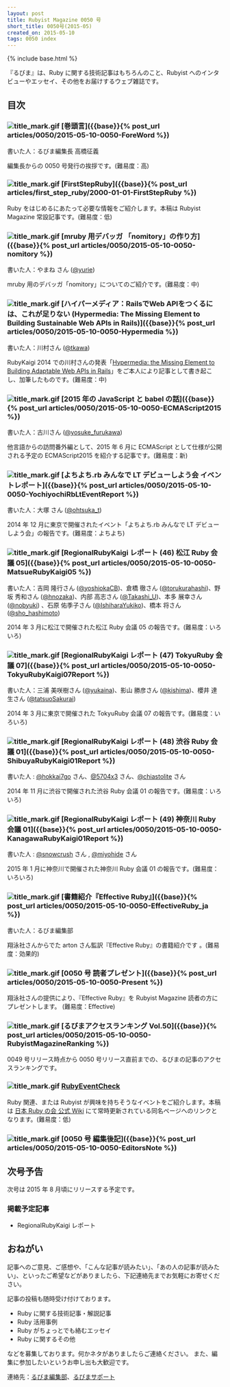 ```yaml
---
layout: post
title: Rubyist Magazine 0050 号
short_title: 0050号(2015-05)
created_on: 2015-05-10
tags: 0050 index
---
```

{% include base.html %}


『るびま』は、Ruby に関する技術記事はもちろんのこと、Rubyist へのインタビューやエッセイ、その他をお届けするウェブ雑誌です。

## 目次

### ![title_mark.gif]({{base}}{{site.baseurl}}/images/title_mark.gif) [巻頭言]({{base}}{% post_url articles/0050/2015-05-10-0050-ForeWord %})

書いた人：るびま編集長 高橋征義

編集長からの 0050 号発行の挨拶です。(難易度：高)

### ![title_mark.gif]({{base}}{{site.baseurl}}/images/title_mark.gif) [FirstStepRuby]({{base}}{% post_url articles/first_step_ruby/2000-01-01-FirstStepRuby %})

Ruby をはじめるにあたって必要な情報をご紹介します。本稿は Rubyist Magazine 常設記事です。(難易度：低)

### ![title_mark.gif]({{base}}{{site.baseurl}}/images/title_mark.gif) [mruby 用デバッガ 「nomitory」の作り方]({{base}}{% post_url articles/0050/2015-05-10-0050-nomitory %})

書いた人：やまね さん ([@yurie](https://github.com/yurie))

mruby 用のデバッガ「nomitory」についてのご紹介です。(難易度：中)

### ![title_mark.gif]({{base}}{{site.baseurl}}/images/title_mark.gif) [ハイパーメディア：RailsでWeb APIをつくるには、これが足りない (Hypermedia: The Missing Element to Building Sustainable Web APIs in Rails)]({{base}}{% post_url articles/0050/2015-05-10-0050-Hypermedia %})

書いた人：川村さん ([@tkawa](https://twitter.com/tkawa))

RubyKaigi 2014 での川村さんの発表「[Hypermedia: the Missing Element to Building Adaptable Web APIs in Rails](http://rubykaigi.org/2014/presentation/S-ToruKawamura)」をご本人により記事として書き起こし、加筆したものです。(難易度：中)

### ![title_mark.gif]({{base}}{{site.baseurl}}/images/title_mark.gif) [2015 年の JavaScript と babel の話]({{base}}{% post_url articles/0050/2015-05-10-0050-ECMAScript2015 %})

書いた人：古川さん ([@yosuke_furukawa](https://twitter.com/yosuke_furukawa))

他言語からの訪問番外編として、2015 年 6 月に ECMAScript として仕様が公開される予定の ECMAScript2015 を紹介する記事です。(難易度：新)

### ![title_mark.gif]({{base}}{{site.baseurl}}/images/title_mark.gif) [よちよち.rb みんなで LT デビューしよう会 イベントレポート]({{base}}{% post_url articles/0050/2015-05-10-0050-YochiyochiRbLtEventReport %})

書いた人：大塚 さん ([@ohtsuka_t](https://twitter.com/ohtsuka_t))

2014 年 12 月に東京で開催されたイベント「よちよち.rb みんなで LT デビューしよう会」の報告です。(難易度：よちよち)

### ![title_mark.gif]({{base}}{{site.baseurl}}/images/title_mark.gif) [RegionalRubyKaigi レポート (46) 松江 Ruby 会議 05]({{base}}{% post_url articles/0050/2015-05-10-0050-MatsueRubyKaigi05 %})

書いた人：吉岡 隆行さん ([@yoshiokaCB](https://github.com/yoshiokaCB))、倉橋 徹さん ([@torukurahashi](https://twitter.com/torukurahashi))、野坂 秀和さん ([@hnozaka](https://twitter.com/hnozaka))、内部 高志さん ([@Takashi_U](https://twitter.com/Takashi_U))、本多 展幸さん ([@nobyuki](https://twitter.com/nobyuki))
、石原 佑季子さん ([@IshiharaYukiko](https://twitter.com/IshiharaYukiko))、橋本 将さん ([@sho_hashimoto](https://twitter.com/sho_hashimoto))

2014 年 3 月に松江で開催された松江 Ruby 会議 05 の報告です。(難易度：いろいろ)

### ![title_mark.gif]({{base}}{{site.baseurl}}/images/title_mark.gif) [RegionalRubyKaigi レポート (47) TokyuRuby 会議 07]({{base}}{% post_url articles/0050/2015-05-10-0050-TokyuRubyKaigi07Report %})

書いた人：三浦 美咲樹さん ([@yukaina](https://twitter.com/yukaina))、影山 勝彦さん ([@kishima](https://twitter.com/kishima))、櫻井 達生さん ([@tatsuoSakurai](https://twitter.com/tatsuoSakurai))

2014 年 3 月に東京で開催された TokyuRuby 会議 07 の報告です。(難易度：いろいろ)

### ![title_mark.gif]({{base}}{{site.baseurl}}/images/title_mark.gif) [RegionalRubyKaigi レポート (48) 渋谷 Ruby 会議 01]({{base}}{% post_url articles/0050/2015-05-10-0050-ShibuyaRubyKaigi01Report %})

書いた人 : [@hokkai7go](https://twitter.com/hokkai7go) さん、[@5704x3](https://twitter.com/5704x3) さん、[@chiastolite](https://twitter.com/chiastolite) さん

2014 年 11 月に渋谷で開催された渋谷 Ruby 会議 01 の報告です。(難易度：いろいろ)

### ![title_mark.gif]({{base}}{{site.baseurl}}/images/title_mark.gif) [RegionalRubyKaigi レポート (49) 神奈川 Ruby 会議 01]({{base}}{% post_url articles/0050/2015-05-10-0050-KanagawaRubyKaigi01Report %})

書いた人 : [@snowcrush](https://twitter.com/snowcrush) さん  , [@miyohide](https://twitter.com/miyohide) さん

2015 年 1 月に神奈川で開催された神奈川 Ruby 会議 01 の報告です。(難易度：いろいろ)

### ![title_mark.gif]({{base}}{{site.baseurl}}/images/title_mark.gif) [書籍紹介『Effective Ruby』]({{base}}{% post_url articles/0050/2015-05-10-0050-EffectiveRuby_ja %})

書いた人：るびま編集部

翔泳社さんからでた arton さん監訳『Effective Ruby』の書籍紹介です 。(難易度：効果的)

### ![title_mark.gif]({{base}}{{site.baseurl}}/images/title_mark.gif) [0050 号 読者プレゼント]({{base}}{% post_url articles/0050/2015-05-10-0050-Present %})

翔泳社さんの提供により、『Effective Ruby』を Rubyist Magazine 読者の方にプレゼントします。 (難易度：Effective)

### ![title_mark.gif]({{base}}{{site.baseurl}}/images/title_mark.gif) [るびまアクセスランキング Vol.50]({{base}}{% post_url articles/0050/2015-05-10-0050-RubyistMagazineRanking %})

0049 号リリース時点から 0050 号リリース直前までの、るびまの記事のアクセスランキングです。

### ![title_mark.gif]({{base}}{{site.baseurl}}/images/title_mark.gif) [RubyEventCheck](https://github.com/ruby-no-kai/official/wiki/RubyEventCheck)

Ruby 関連、または Rubyist が興味を持ちそうなイベントをご紹介します。本稿は [日本 Ruby の会 公式 Wiki](https://github.com/ruby-no-kai/official/wiki) にて常時更新されている同名ページへのリンクとなります。(難易度：低)

### ![title_mark.gif]({{base}}{{site.baseurl}}/images/title_mark.gif) [0050 号 編集後記]({{base}}{% post_url articles/0050/2015-05-10-0050-EditorsNote %})

## 次号予告

次号は 2015 年 8 月頃にリリースする予定です。

### 掲載予定記事

* RegionalRubyKaigi レポート


## おねがい

記事へのご意見、ご感想や、「こんな記事が読みたい」、「あの人の記事が読みたい」、といったご希望などがありましたら、下記連絡先までお気軽にお寄せください。

記事の投稿も随時受け付けております。

* Ruby に関する技術記事・解説記事
* Ruby 活用事例
* Ruby がちょっとでも絡むエッセイ
* Ruby に関するその他


などを募集しております。何かネタがありましたらご連絡ください。
また、編集に参加したいというお申し出も大歓迎です。

連絡先：[るびま編集部](mailto:magazine@ruby-no-kai.org)、[るびまサポート](https://github.com/rubima/magazine.rubyist.net/discussions)
